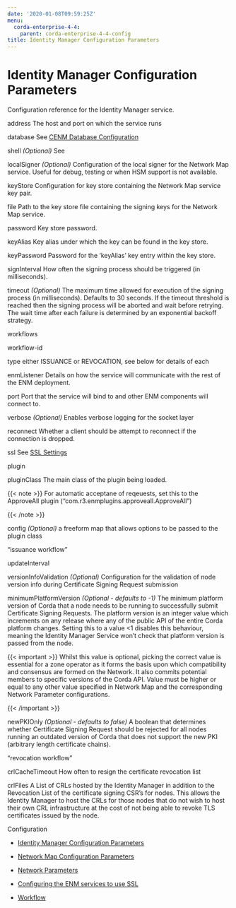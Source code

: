 ```yaml
---
date: '2020-01-08T09:59:25Z'
menu:
  corda-enterprise-4-4:
    parent: corda-enterprise-4-4-config
title: Identity Manager Configuration Parameters
---
```



# Identity Manager Configuration Parameters

Configuration reference for the Identity Manager service.



address
The host and port on which the service runs


database
See [CENM Database Configuration](config-database.md)


shell
*(Optional)* See [<no title>](config-shell.md)


localSigner
*(Optional)* Configuration of the local signer for the Network Map service. Useful for debug, testing or when HSM support is not available.



keyStore
Configuration for key store containing the Network Map service key pair.



file
Path to the key store file containing the signing keys for the Network Map service.


password
Key store password.


keyAlias
Key alias under which the key can be found in the key store.


keyPassword
Password for the ‘keyAlias’ key entry within the key store.


signInterval
How often the signing process should be triggered (in milliseconds).


timeout
*(Optional)* The maximum time allowed for execution of the signing process (in milliseconds). Defaults
                                    to 30 seconds. If the timeout threshold is reached then the signing process will be aborted and wait
                                    before retrying. The wait time after each failure is determined by an exponential backoff strategy.


workflows


workflow-id


type
either ISSUANCE or REVOCATION, see below for details of each


enmListener
Details on how the service will communicate with the rest of the ENM deployment.



port
Port that the service will bind to and other ENM components will connect to.


verbose
*(Optional)* Enables verbose logging for the socket layer


reconnect
Whether a client should be attempt to reconnect if the connection is dropped.


ssl
See [SSL Settings](config-ssl.md)


plugin


pluginClass
The main class of the plugin being loaded.


{{< note >}}
For automatic acceptane of reqeuests, set this to the ApproveAll plugin (“com.r3.enmplugins.approveall.ApproveAll”)

{{< /note >}}

config
*(Optional)* a freeform map that allows options to be passed to the plugin class


“issuance workflow”


updateInterval

versionInfoValidation
*(Optional)* Configuration for the validation of node version info during Certificate Signing Request submission



minimumPlatformVersion
*(Optional - defaults to -1)* The minimum platform version of Corda that a node needs
                                                            to be running to successfully submit Certificate Signing Requests. The platform
                                                            version is an integer value which increments on any release where any of the
                                                            public API of the entire Corda platform changes. Setting this to a value <1
                                                            disables this behaviour, meaning the Identity Manager Service won’t check that
                                                            platform version is passed from the node.


{{< important >}}
Whilst this value is optional, picking the correct value is essential
                                                                for a zone operator as it forms the basis upon which compatibility and consensus
                                                                are formed on the Network. It also commits potential members to specific versions
                                                                of the Corda API. Value must be higher or equal to any other value specified in
                                                                Network Map and the corresponding Network Parameter configurations.


{{< /important >}}

newPKIOnly
*(Optional - defaults to false)* A boolean that determines whether Certificate Signing Request should be rejected for all nodes running an outdated
                                                            version of Corda that does not support the new PKI (arbitrary length certificate chains).


“revocation workflow”


crlCacheTimeout
How often to resign the certificate revocation list


crlFiles
A List of CRLs hosted by the Identity Manager in addition to the Revocation List of the certificate signing CSR’s for nodes. This allows the
                                                Identity Manager to host the CRLs for those nodes that do not wish to host their own CRL infrastructure at the cost of not being
                                                able to revoke TLS certificates issued by the node.


Configuration
* [Identity Manager Configuration Parameters](.md)

* [Network Map Configuration Parameters](config-network-map-parameters.md)

* [Network Parameters](config-network-parameters.md)

* [Configuring the ENM services to use SSL](enm-with-ssl.md)

* [Workflow](workflow.md)




